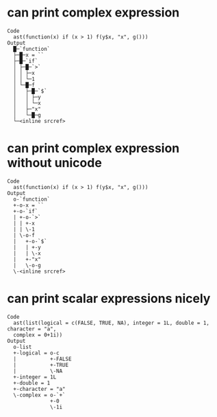 # can print complex expression

    Code
      ast(function(x) if (x > 1) f(y$x, "x", g()))
    Output
      █─`function` 
      ├─█─x = `` 
      ├─█─`if` 
      │ ├─█─`>` 
      │ │ ├─x 
      │ │ └─1 
      │ └─█─f 
      │   ├─█─`$` 
      │   │ ├─y 
      │   │ └─x 
      │   ├─"x" 
      │   └─█─g 
      └─<inline srcref> 

# can print complex expression without unicode

    Code
      ast(function(x) if (x > 1) f(y$x, "x", g()))
    Output
      o-`function` 
      +-o-x = `` 
      +-o-`if` 
      | +-o-`>` 
      | | +-x 
      | | \-1 
      | \-o-f 
      |   +-o-`$` 
      |   | +-y 
      |   | \-x 
      |   +-"x" 
      |   \-o-g 
      \-<inline srcref> 

# can print scalar expressions nicely

    Code
      ast(list(logical = c(FALSE, TRUE, NA), integer = 1L, double = 1, character = "a",
      complex = 0+1i))
    Output
      o-list 
      +-logical = o-c 
      |           +-FALSE 
      |           +-TRUE 
      |           \-NA 
      +-integer = 1L 
      +-double = 1 
      +-character = "a" 
      \-complex = o-`+` 
                  +-0 
                  \-1i 

